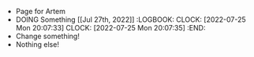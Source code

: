 - Page for Artem
- DOING Something [[Jul 27th, 2022]]
  :LOGBOOK:
  CLOCK: [2022-07-25 Mon 20:07:33]
  CLOCK: [2022-07-25 Mon 20:07:35]
  :END:
- Change something!
- Nothing else!